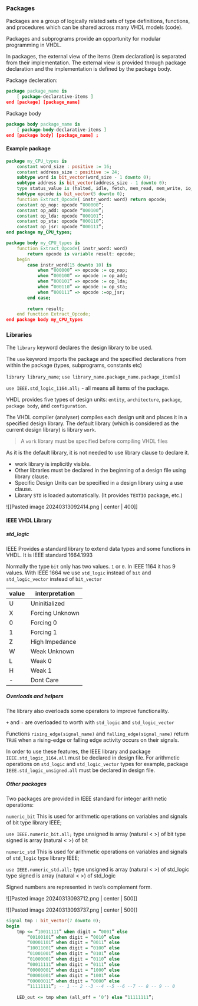 ### Packages

Packages are a group of logically related sets of type definitions, functions, and procedures which can be shared across many VHDL models (code). 

Packages and subprograms provide an opportunity for modular programming in VHDL. 

In packages, the external view of the items (item declaration) is separated from their implementation. The external view is provided through package declaration and the implementation is defined by the package body.

Package decleration:
```vhdl
package package_name is 
	[ package-declarative-items ] 
end [package] [package_name]
```

Package body
```vhdl
package body package_name is 
	[ package-body-declarative-items ]
end [package body] [package_name] ;
```

#### Example package
```vhdl
package my_CPU_types is 
	constant word_size : positive := 16; 
	constant address_size : positive := 24; 
	subtype word is bit_vector(word_size - 1 downto 0); 
	subtype address is bit_vector(address_size - 1 downto 0); 
	type status_value is (halted, idle, fetch, mem_read, mem_write, io_read, io_write,            int_ack); 
	subtype opcode is bit_vector(5 downto 0); 
	function Extract_Opcode( instr_word: word) return opcode; 
	constant op_nop: opcode “000000”; 
	constant op_add: opcode “000100”; 
	constant op_lda: opcode “000101”; 
	constant op_sta: opcode “000110”; 
	constant op_jsr: opcode “000111”; 
end package my_CPU_types;
```
```vhdl
package body my_CPU_types is 
	function Extract_Opcode( instr_word: word) 
		return opcode is variable result: opcode; 
	begin 
		case instr_word(15 downto 10) is 
			when “000000” => opcode := op_nop; 
			when “000100” => opcode := op_add; 
			when “000101” => opcode := op_lda; 
			when “000110” => opcode := op_sta; 
			when “000111” => opcode :=op_jsr; 
		end case; 
		
		return result; 
	end function Extract_Opcode; 
end package body my_CPU_types
```
### Libraries

The `library` keyword declares the design library to be used. 

The `use` keyword imports the package and the specified declarations from within the package (types, subprograms, constants etc)

`library library_name`; 
`use library_name.package_name.package_item[s]`

`use IEEE.std_logic_1164.all;` - all means all items of the package. 

VHDL provides five types of design units: `entity`, `architecture`, `package`, `package body`, and `configuration`. 

The VHDL compiler (analyser) compiles each design unit and places it in a specified design library. The default library (which is considered as the current design library) is library `work`.

> A `work` library must be specified before compiling VHDL files

As it is the default library, it is not needed to use library clause to declare it.

- work library is implicitly visible. 
- Other libraries must be declared in the beginning of a design file using library clause. 
- Specific Design Units can be specified in a design library using a use clause. 
- Library `STD` is loaded automatically. (It provides `TEXTIO` package, etc.)

![[Pasted image 20240313092414.png | center | 400]]

#### IEEE VHDL Library
##### std_logic
IEEE Provides a standard library to extend data types and some functions in VHDL. It is IEEE standard 1664.1993

Normally the type `bit` only has two values. `1` or `0`. In IEEE 1164 it has 9 values. 
With IEEE 1664 we use `std_logic` instead of `bit` and `std_logic_vector` instead of `bit_vector`

| value | interpretation  |
| ----- | --------------- |
| U     | Uninitialized   |
| X     | Forcing Unknown |
| 0     | Forcing 0       |
| 1     | Forcing 1       |
| Z     | High Impedance  |
| W     | Weak Unknown    |
| L     | Weak 0          |
| H     | Weak 1          |
| -     | Dont Care       |

##### Overloads and helpers
The library also overloads some operators to improve functionality. 

`+` and `-` are overloaded to worth with `std_logic` and `std_logic_vector`

Functions `rising_edge(signal_name)` and `falling_edge(signal_name)` return `TRUE` when a rising-edge or falling edge activity occurs on their signals. 

In order to use these features, the IEEE library and package `IEEE.std_logic_1164.all` must be declared in design file. For arithmetic operations on `std_logic` and `std_logic_vector` types for example, package `IEEE.std_logic_unsigned.all` must be declared in design file.


##### Other packages
Two packages are provided in IEEE standard for integer arithmetic operations: 

`numeric_bit` This is used for arithmetic operations on variables and signals of bit type library IEEE; 

`use IEEE.numeric_bit.all;` 
type unsigned is array (natural < >) of bit 
type signed is array (natural < >) of bit 

`numeric_std` This is used for arithmetic operations on variables and signals of `std_logic` type library IEEE; 

`use IEEE.numeric_std.all;` 
type unsigned is array (natural < >) of std_logic 
type signed is array (natural < >) of std_logic 

Signed numbers are represented in two’s complement form.

![[Pasted image 20240313093712.png | center | 500]]

![[Pasted image 20240313093737.png | center | 500]]


```vhdl
signal tmp : bit_vector(7 downto 0); 
begin 
	tmp <= “10011111” when digit = “0001” else 
		“00100101” when digit = “0010” else 
		“00001101” when digit = “0011” else 
		“10011001” when digit = “0100” else 
		“01001001” when digit = “0101” else 
		“01000001” when digit = “0110” else 
		“00011111” when digit = “0111” else 
		“00000001” when digit = “1000” else 
		“00001001” when digit = “1001” else 
		“00000011” when digit = “0000” else 
		“11111111”; -- 1 -- 2 --3 --4 --5 --6 --7 -- 8 -- 9 -- 0 
		
	LED_out <= tmp when (all_off = ‘0’) else “11111111”;
```

